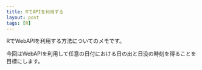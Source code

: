 ```yaml
---
title: RでAPIを利用する
layout: post
tags: [R]
---
```


RでWebAPIを利用する方法についてのメモです。

今回はWebAPIを利用して任意の日付における日の出と日没の時刻を得ることを目標にします。
